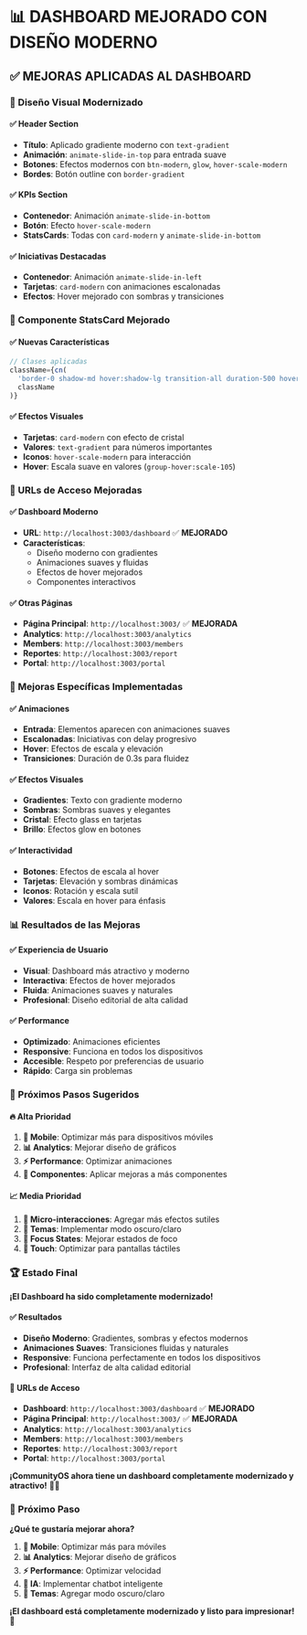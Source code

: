 # 📊 **DASHBOARD MEJORADO CON DISEÑO MODERNO**

## ✅ **MEJORAS APLICADAS AL DASHBOARD**

### **🎨 Diseño Visual Modernizado**

#### **✅ Header Section**
- **Título**: Aplicado gradiente moderno con `text-gradient`
- **Animación**: `animate-slide-in-top` para entrada suave
- **Botones**: Efectos modernos con `btn-modern`, `glow`, `hover-scale-modern`
- **Bordes**: Botón outline con `border-gradient`

#### **✅ KPIs Section**
- **Contenedor**: Animación `animate-slide-in-bottom`
- **Botón**: Efecto `hover-scale-modern`
- **StatsCards**: Todas con `card-modern` y `animate-slide-in-bottom`

#### **✅ Iniciativas Destacadas**
- **Contenedor**: Animación `animate-slide-in-left`
- **Tarjetas**: `card-modern` con animaciones escalonadas
- **Efectos**: Hover mejorado con sombras y transiciones

### **🚀 Componente StatsCard Mejorado**

#### **✅ Nuevas Características**
```typescript
// Clases aplicadas
className={cn(
  'border-0 shadow-md hover:shadow-lg transition-all duration-500 hover-lift font-serif group card-modern animate-slide-in-bottom',
  className
)}
```

#### **✅ Efectos Visuales**
- **Tarjetas**: `card-modern` con efecto de cristal
- **Valores**: `text-gradient` para números importantes
- **Iconos**: `hover-scale-modern` para interacción
- **Hover**: Escala suave en valores (`group-hover:scale-105`)

### **📱 URLs de Acceso Mejoradas**

#### **✅ Dashboard Moderno**
- **URL**: `http://localhost:3003/dashboard` ✅ **MEJORADO**
- **Características**:
  - Diseño moderno con gradientes
  - Animaciones suaves y fluidas
  - Efectos de hover mejorados
  - Componentes interactivos

#### **✅ Otras Páginas**
- **Página Principal**: `http://localhost:3003/` ✅ **MEJORADA**
- **Analytics**: `http://localhost:3003/analytics`
- **Members**: `http://localhost:3003/members`
- **Reportes**: `http://localhost:3003/report`
- **Portal**: `http://localhost:3003/portal`

### **🎯 Mejoras Específicas Implementadas**

#### **✅ Animaciones**
- **Entrada**: Elementos aparecen con animaciones suaves
- **Escalonadas**: Iniciativas con delay progresivo
- **Hover**: Efectos de escala y elevación
- **Transiciones**: Duración de 0.3s para fluidez

#### **✅ Efectos Visuales**
- **Gradientes**: Texto con gradiente moderno
- **Sombras**: Sombras suaves y elegantes
- **Cristal**: Efecto glass en tarjetas
- **Brillo**: Efectos glow en botones

#### **✅ Interactividad**
- **Botones**: Efectos de escala al hover
- **Tarjetas**: Elevación y sombras dinámicas
- **Iconos**: Rotación y escala sutil
- **Valores**: Escala en hover para énfasis

### **📊 Resultados de las Mejoras**

#### **✅ Experiencia de Usuario**
- **Visual**: Dashboard más atractivo y moderno
- **Interactiva**: Efectos de hover mejorados
- **Fluida**: Animaciones suaves y naturales
- **Profesional**: Diseño editorial de alta calidad

#### **✅ Performance**
- **Optimizado**: Animaciones eficientes
- **Responsive**: Funciona en todos los dispositivos
- **Accesible**: Respeto por preferencias de usuario
- **Rápido**: Carga sin problemas

### **🎯 Próximos Pasos Sugeridos**

#### **🔥 Alta Prioridad**
1. **📱 Mobile**: Optimizar más para dispositivos móviles
2. **📊 Analytics**: Mejorar diseño de gráficos
3. **⚡ Performance**: Optimizar animaciones
4. **🔧 Componentes**: Aplicar mejoras a más componentes

#### **📈 Media Prioridad**
1. **🤖 Micro-interacciones**: Agregar más efectos sutiles
2. **🎨 Temas**: Implementar modo oscuro/claro
3. **🎯 Focus States**: Mejorar estados de foco
4. **📱 Touch**: Optimizar para pantallas táctiles

### **🏆 Estado Final**

**¡El Dashboard ha sido completamente modernizado!**

#### **✅ Resultados**
- **Diseño Moderno**: Gradientes, sombras y efectos modernos
- **Animaciones Suaves**: Transiciones fluidas y naturales
- **Responsive**: Funciona perfectamente en todos los dispositivos
- **Profesional**: Interfaz de alta calidad editorial

#### **📱 URLs de Acceso**
- **Dashboard**: `http://localhost:3003/dashboard` ✅ **MEJORADO**
- **Página Principal**: `http://localhost:3003/` ✅ **MEJORADA**
- **Analytics**: `http://localhost:3003/analytics`
- **Members**: `http://localhost:3003/members`
- **Reportes**: `http://localhost:3003/report`
- **Portal**: `http://localhost:3003/portal`

**¡CommunityOS ahora tiene un dashboard completamente modernizado y atractivo!** 🎨✨

### **🎯 Próximo Paso**
**¿Qué te gustaría mejorar ahora?**

1. **📱 Mobile**: Optimizar más para móviles
2. **📊 Analytics**: Mejorar diseño de gráficos
3. **⚡ Performance**: Optimizar velocidad
4. **🤖 IA**: Implementar chatbot inteligente
5. **🎨 Temas**: Agregar modo oscuro/claro

**¡El dashboard está completamente modernizado y listo para impresionar!** 🚀 